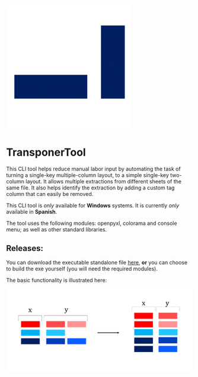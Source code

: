 # ![alt text](https://github.com/ff-ss/TransponerTool/blob/master/static/logo.png "Logotype")  
# TransponerTool


This CLI tool helps reduce manual labor input by automating the task of turning a single-key multiple-column layout, to a simple single-key two-column layout. It allows multiple extractions from different sheets of the same file. It also helps identify the extraction by adding a custom tag column that can easily be removed.

This CLI tool is *only* available for **Windows** systems.
It is currently *only* available in **Spanish**.

The tool uses the following modules: openpyxl, colorama and console menu; as well as other standard libraries.

## Releases:
You can download the executable standalone file [here](https://github.com/ff-ss/TransponerTool/raw/master/TransponerTool-2.1.2.exe), **or** you can choose to build the exe yourself (you will need the required modules).

The basic functionality is illustrated here:

![alt text](https://github.com/ff-ss/TransponerTool/blob/master/static/func.png "Multi-column to Two-column")


